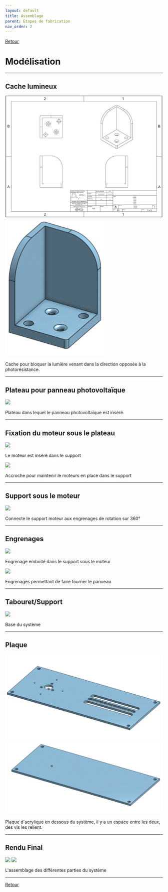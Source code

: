 ```yaml
---
layout: default
title: Assemblage
parent: Etapes de fabrication
nav_order: 2
---
```


[Retour](etapes.md)  

# Modélisation

---

## Cache lumineux

![](../Partie_mécanique/Modélisation_support_photores.jpg)
![](../Partie_mécanique/Bloque_lumière.png)

Cache pour bloquer la lumière venant dans la direction opposée à la photorésistance.

---

## Plateau pour panneau photovoltaïque

![](../Partie_mécanique/Plateau_PV.png)

Plateau dans lequel le panneau photovoltaïque est inséré.

---

## Fixation du moteur sous le plateau

![](../Partie_mécanique/Support_moteur.png)

Le moteur est inséré dans le support

![](../Partie_mécanique/Tenue_moteur.png)

Accroche pour maintenir le moteurs en place dans le support

---

## Support sous le moteur

![](../Partie_mécanique/Support_(2).png)

Connecte le support moteur aux engrenages de rotation sur 360°

---

## Engrenages

![](../Partie_mécanique/Engrenage_100.png)

Engrenage emboité dans le support sous le moteur

![](../Partie_mécanique/Engrenage_50.png)

Engrenages permettant de faire tourner le panneau

---

## Tabouret/Support

![](../Partie_mécanique/tabouret.png)

Base du système

---

## Plaque

![](../Partie_mécanique/Modélisation_dessusbase.png)
![](../Partie_mécanique/Modélisation_dessousbase.png)

Plaque d'acrylique en dessous du système, il y a un espace entre les deux, des vis les relient.

---

## Rendu Final

![](../Partie_mécanique/Montage_Face.png)
![](../Partie_mécanique/Montage_Dos.png)

L'assemblage des différentes parties du système

---

[Retour](etapes.md)
